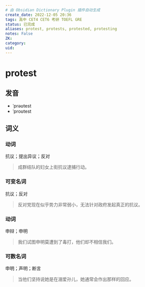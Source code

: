 ```yaml
---
# 由 Obsidian Dictionary Plugin 插件自动生成
create_date: 2022-12-05 20:36
tags: 高中 CET4 CET6 考研 TOEFL GRE
status: 已完成  
aliases: protest, protests, protested, protesting
notes: False
ZK: 
category: 
uid: 
---
```


# protest

## 发音

- ˈprəʊtest
- ˈproʊtest

## 词义

### 动词

抗议；提出异议；反对

> 成群结队的妇女上街抗议逮捕行动。

### 可变名词

抗议；反对

> 反对党现在似乎势力非常弱小，无法针对政府发起真正的抗议。

### 动词

申辩；申明

> 我们试图申明莫遭到了毒打，他们却不相信我们。

### 可数名词

申明；声明；断言

> 当他们坚持说她是在溺爱孙儿，她通常会作出那样的回应。




